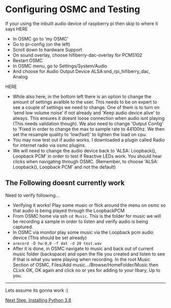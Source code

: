 # Configuring OSMC and Testing

If your using the inbuilt audio device of raspberry pi then skip to where it says HERE
* In OSMC go to ‘my OSMC’
* Go to pi-config (on the left)
* Scroll down to hardware Support
* On sound overlay, choose hifiberry-dac-overlay for PCM5102
* Restart OSMC
* In OSMC menu, go to Settings/System/Audio
* And choose for Audio Output Device ALSA:snd_rpi_hifiberry_dac, Analog

HERE
* While also here, in the bottom left there is an option to change the amount of settings avalible to the user. This needs to be on expert to see a couple of settings we need to change. One of them is to turn on ‘send low volume noise’ if not already and 'Keep audio device alive' to always. This ensures it doesnt loose connection when audio isnt playing (This needs validation though). We also need to change 'Output Config' to 'Fixed in order to change the max to sample rate to 44100hz. We then set the resample quality to 'low(fast)' to lighten the load on cpu. 
* You may now test out if audio works. I downloaded a plugin called Radio for internet radio via osmc plugins.
* We will need to change the audio device back to 'ALSA: Loopback(), Loopback PCM' in order to test if Reactive LEDs work. You should hear clicks when navigating through OSMC. (Remember, to choose 'ALSA: Loopback(), Loopback PCM' and not the default)

The Following doesnt currently work
-----------------------

Need to verify following...
* Verifying it works! Play some music or flick around the menu on osmc so that audio is being played through the LoopbackPCM
* From OSMC home via ssh `cd Music`. This is the folder for music we will be recording a sample in order to listen and verify audio is being captured.
* In OSMC via monitor play some music via the Loopback pcm audio device (This should be set already)
* `arecord -D hw:0,0 -f dat -d 20 test.wav`
* After it is done, in OSMC navigate to music and back out of current music folder (backspace) and open the file you created and listen to see if that is what you were playing when recording. In the root Music Section of OSMC, Files/Add music.../Browse/HomeFolder/Music then CLick OK, OK again and click no or yes for adding to your libary, Up to you.
----------------------------------------------------------
Lets assume its gonna work :)


[Next Step, Installing Python 3.6](Installing%20Python%203.6.md)

